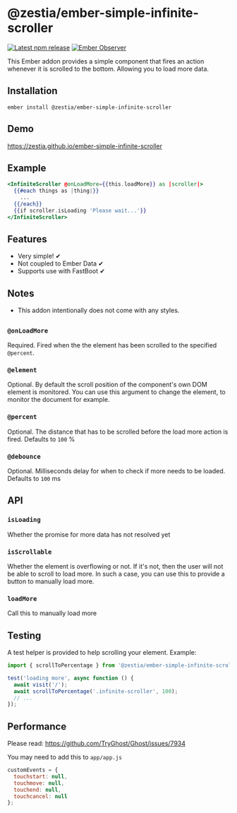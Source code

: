 # @zestia/ember-simple-infinite-scroller

[![Latest npm release][npm-badge]][npm-badge-url]
[![Ember Observer][ember-observer-badge]][ember-observer-url]

<!-- [![GitHub Actions][github-actions-badge]][github-actions-url] -->

[npm-badge]: https://img.shields.io/npm/v/@zestia/ember-simple-infinite-scroller.svg
[npm-badge-url]: https://www.npmjs.com/package/@zestia/ember-simple-infinite-scroller
[github-actions-badge]: https://github.com/zestia/ember-simple-infinite-scroller/workflows/CI/badge.svg
[github-actions-url]: https://github.com/zestia/ember-simple-infinite-scroller/actions
[ember-observer-badge]: https://emberobserver.com/badges/-zestia-ember-simple-infinite-scroller.svg
[ember-observer-url]: https://emberobserver.com/addons/@zestia/ember-simple-infinite-scroller

This Ember addon provides a simple component that fires an action whenever it is scrolled to the bottom.
Allowing you to load more data.

## Installation

```
ember install @zestia/ember-simple-infinite-scroller
```

## Demo

https://zestia.github.io/ember-simple-infinite-scroller

## Example

```handlebars
<InfiniteScroller @onLoadMore={{this.loadMore}} as |scroller|>
  {{#each things as |thing|}}
    ...
  {{/each}}
  {{if scroller.isLoading 'Please wait...'}}
</InfiniteScroller>
```

## Features

- Very simple! ✔︎
- Not coupled to Ember Data ✔︎
- Supports use with FastBoot ✔︎

## Notes

- This addon intentionally does not come with any styles.

##

### `@onLoadMore`

Required. Fired when the the element has been scrolled to the specified `@percent`.

### `@element`

Optional. By default the scroll position of the component's own DOM element is monitored. You can use this argument to change the element, to monitor the document for example.

### `@percent`

Optional. The distance that has to be scrolled before the load more action is fired. Defaults to `100` %

### `@debounce`

Optional. Milliseconds delay for when to check if more needs to be loaded. Defaults to `100` ms

## API

### `isLoading`

Whether the promise for more data has not resolved yet

### `isScrollable`

Whether the element is overflowing or not. If it's not, then the user will not be able to scroll to load more. In such a case, you can use this to provide a button to manually load more.

### `loadMore`

Call this to manually load more

## Testing

A test helper is provided to help scrolling your element. Example:

```javascript
import { scrollToPercentage } from '@zestia/ember-simple-infinite-scroller/test-support/helpers';

test('loading more', async function () {
  await visit('/');
  await scrollToPercentage('.infinite-scroller', 100);
  // ...
});
```

## Performance

Please read: https://github.com/TryGhost/Ghost/issues/7934

You may need to add this to `app/app.js`

```javascript
customEvents = {
  touchstart: null,
  touchmove: null,
  touchend: null,
  touchcancel: null
};
```
